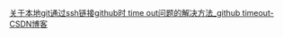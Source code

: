 [关于本地git通过ssh链接github时 time out问题的解决方法_github timeout-CSDN博客](https://blog.csdn.net/the__future/article/details/130038818)